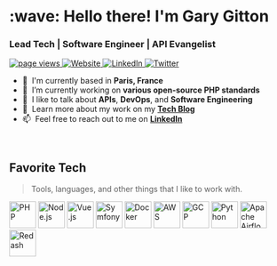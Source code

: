 <h1 align="left" id="gary-gitton-title">:wave: Hello there! I'm Gary Gitton</h1>
<h3 align="left">Lead Tech | Software Engineer | API Evangelist</h3>

<p align="left">
  <a href="https://github.com/garygitton">
    <img src="https://komarev.com/ghpvc/?username=garygitton" alt="page views" />
  </a>
  <a href="http://www.garygitton.fr">
    <img alt="Website" src="https://img.shields.io/website?url=http%3A%2F%2Fwww.garygitton.fr">
  </a>
  <a href="https://www.linkedin.com/in/garygitton">
    <img alt="LinkedIn" src="https://img.shields.io/badge/LinkedIn-blue?style=flat&logo=linkedin">
  </a>
  <a href="https://twitter.com/garygitton">
    <img alt="Twitter" src="https://img.shields.io/twitter/follow/garygitton?style=social">
  </a>
</p>

- :office: &nbsp;I'm currently based in **Paris, France**
- :seedling: &nbsp;I’m currently working on **various open-source PHP standards**
- :speech_balloon: &nbsp;I like to talk about **APIs**, **DevOps**, and **Software Engineering**
- :book: &nbsp;Learn more about my work on my **[Tech Blog](http://www.garygitton.fr)**
- :mailbox: &nbsp;Feel free to reach out to me on **[LinkedIn](https://www.linkedin.com/in/garygitton)**

<br>

<h2 align="left" id="gary-gitton-tech">Favorite Tech</h2>

> Tools, languages, and other things that I like to work with.

<div>
    <img src="https://img.shields.io/badge/-PHP-777BB4?style=flat-square&logo=php" height="48" alt="PHP" />
    <img src="https://img.shields.io/badge/-Node.js-339933?style=flat-square&logo=node.js" height="48" alt="Node.js" />
    <img src="https://img.shields.io/badge/-Vue.js-4FC08D?style=flat-square&logo=vue.js" height="48" alt="Vue.js" />
    <img src="https://img.shields.io/badge/-Symfony-000000?style=flat-square&logo=symfony" height="48" alt="Symfony" />
    <img src="https://img.shields.io/badge/-Docker-2496ED?style=flat-square&logo=docker" height="48" alt="Docker" />
    <img src="https://img.shields.io/badge/-AWS-232F3E?style=flat-square&logo=amazon-aws" height="48" alt="AWS" />
    <img src="https://img.shields.io/badge/-GCP-4285F4?style=flat-square&logo=google-cloud" height="48" alt="GCP" />
    <img src="https://img.shields.io/badge/-Python-3776AB?style=flat-square&logo=python" height="48" alt="Python" />
    <img src="https://img.shields.io/badge/-Apache%20Airflow-017CEE?style=flat-square&logo=apache-airflow" height="48" alt="Apache Airflow" />
    <img src="https://img.shields.io/badge/-Redash-FF2D20?style=flat-square&logo=redash" height="48" alt="Redash" />
</div>
